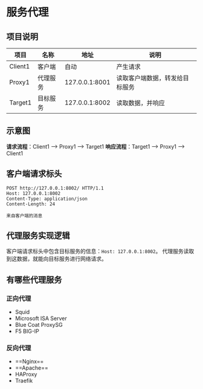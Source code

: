 # 服务代理
## 项目说明
|项目|名称|地址|说明|
|-|-|-|-|
|Client1|客户端|自动|产生请求|
|Proxy1|代理服务|127.0.0.1:8001|读取客户端数据，转发给目标服务|
|Target1|目标服务|127.0.0.1:8002|读取数据，并响应|
## 示意图
**请求流程**：Client1 --> Proxy1 --> Target1
**响应流程**：Target1 --> Proxy1 --> Client1
## 客户端请求标头
```
POST http://127.0.0.1:8002/ HTTP/1.1
Host: 127.0.0.1:8002
Content-Type: application/json
Content-Length: 24

来自客户端的消息
```
## 代理服务实现逻辑
客户端请求标头中包含目标服务的信息：`Host: 127.0.0.1:8002`。
代理服务读取到这数据，就能向目标服务进行网络请求。
## 有哪些代理服务
### 正向代理
- Squid
- Microsoft ISA Server
- Blue Coat ProxySG
- F5 BIG-IP
### 反向代理
- ==Nginx==
- ==Apache==
- HAProxy
- Traefik